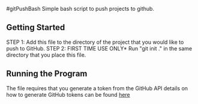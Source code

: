 #gitPushBash
Simple bash script to push projects to github.

## Getting Started
STEP 1: Add this file to the directory of the project that you would like to push to GitHub.
STEP 2: FIRST TIME USE ONLY* Run "git init ." in the same directory that you place this file.

## Running the Program

The file requires that you generate a token from the GitHub API details on how to generate GitHub tokens can be found [here](https://docs.github.com/en/authentication/keeping-your-account-and-data-secure/creating-a-personal-access-token)
